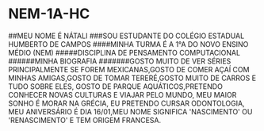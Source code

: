 # NEM-1A-HC
##MEU NOME É NÁTALI
###SOU ESTUDANTE DO COLÉGIO ESTADUAL HUMBERTO DE CAMPOS
####MINHA TURMA É A 1°A DO NOVO ENSINO MÉDIO (NEM)
#####DISCIPLINA DE PENSAMENTO COMPUTACIONAL
######MINHA BIOGRAFIA
#######GOSTO MUITO DE VER SÉRIES PRINCIPALMENTE SE FOREM MEXICANAS,GOSTO DE COMER AÇAÍ COM MINHAS AMIGAS,GOSTO DE TOMAR TERERÉ,GOSTO MUITO DE CARROS E TUDO SOBRE ELES, GOSTO DE PARQUE AQUÁTICOS,PRETENDO CONHECER NOVAS CULTURAS E VIAJAR PELO MUNDO, MEU MAIOR SONHO É MORAR NA GRÉCIA, EU PRETENDO CURSAR ODONTOLOGIA, MEU ANIVERSÁRIO É DIA 16/01,MEU NOME SIGNIFICA 'NASCIMENTO' OU 'RENASCIMENTO' E TEM ORIGEM FRANCESA.
